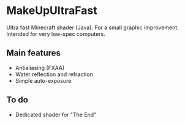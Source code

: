 # MakeUpUltraFast
Ultra fast Minecraft shader (Java). For a small graphic improvement. Intended for very low-spec computers.

## Main features
* Antialiasing (FXAA)
* Water reflection and refraction
* Simple auto-exposure

## To do
* Dedicated shader for "The End"
